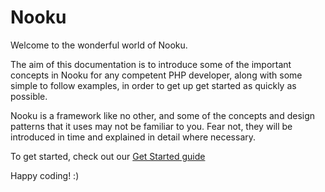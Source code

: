 # Nooku

Welcome to the wonderful world of Nooku.

The aim of this documentation is to introduce some of the important concepts in Nooku for any competent PHP developer, along with some simple to follow examples, in order to get up get started as quickly as possible.

Nooku is a framework like no other, and some of the concepts and design patterns that it uses may not be familiar to you. Fear not, they will be introduced in time and explained in detail where necessary.

To get started, check out our [Get Started guide](http://www.nooku.org/get-started)

Happy coding! :)
